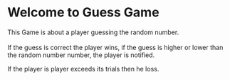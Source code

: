 # Welcome to Guess Game

<p>This Game is about a player guessing the random number. <br><br>If the guess  is correct the player wins, if the guess is higher or lower than the random number number, the player is notified.<br>

If the player is player exceeds its trials then he loss.

</p>
<p>
